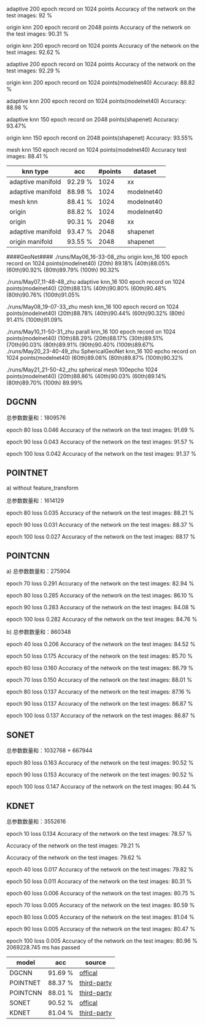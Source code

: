 adaptive 200 epoch record    on 1024 points    Accuracy of the network on the test images: 92 %

origin knn 200 epoch record on 2048 points Accuracy of the network on the test images: 90.31 %

origin knn 200 epoch record on 1024 points    Accuracy of the network on the test images: 92.62 %

adaptive 200 epoch record    on 1024 points  Accuracy of the network on the test images: 92.29 %

origin knn 200 epoch record on 1024 points(modelnet40)     Accuracy: 88.82 %

adaptive knn 200 epoch record on 1024 points(modelnet40)     Accuracy: 88.98 %

adaptive knn 150 epoch record on 2048 points(shapenet)  Accuracy: 93.47%

origin knn 150 epoch record on 2048 points(shapenet) Accuracy: 93.55%

mesh knn 150 epoch record on 1024 points(modelnet40) Accuracy test images: 88.41 %



|knn type|acc|#points|dataset|
|----|----|----|----|
|adaptive manifold|92.29 %|1024|xx|
|adaptive manifold|88.98 %|1024|modelnet40|
|mesh knn|88.41 %|1024|modelnet40|
|origin|88.82 %|1024|modelnet40|
|origin|90.31 %|2048| xx |
|adaptive manifold|93.47 %|2048|shapenet|
|origin manifold|93.55 %|2048|shapenet|





####GeoNet####
./runs/May06_16-33-08_zhu  origin knn_16 100 epoch record on 1024 points(modelnet40) (20th) 89.18%   (40th)88.05%    (60th)90.92%    (80th)89.79%    (100th) 90.32%

./runs/May07_11-48-48_zhu adaptive knn_16 100 epoch record on 1024 points(modelnet40) (20th)88.13%  (40th)90.80%   (60th)90.48%   (80th)90.76%  (100th)91.05%

./runs/May08_19-07-33_zhu mesh knn_16 100 epoch record on 1024 points(modelnet40) (20th)88.78%  (40th)90.44%   (60th)90.32%   (80th) 91.41%  (100th)91.09%

./runs/May10_11-50-31_zhu  parall knn_16 100 epoch record on 1024 points(modelnet40)  (10th)88.29%  (20th)88.17%  (30th)89.51%    (70th)90.03%  (80th)89.91% (90th)90.40%  (100th)89.67%
./runs/May20_23-40-49_zhu SphericalGeoNet knn_16 100 epcho record on 1024 points(modelnet40) (60th)89.06% (80th)89.87% (100th)90.32%

./runs/May21_21-50-42_zhu spherical mesh 100epcho 1024 points(modelnet40) (20th)88.86% (40th)90.03% (60th)89.14% (80th)89.70% (100th) 89.99%





## DGCNN
总参数数量和：1809576

epoch 80 loss 0.046
Accuracy of the network on the test images: 91.69 %

epoch 90 loss 0.043
Accuracy of the network on the test images: 91.57 %

epoch 100 loss 0.042
Accuracy of the network on the test images: 91.37 %

## POINTNET
a) without feature_transform

总参数数量和：1614129

epoch 80 loss 0.035
Accuracy of the network on the test images: 88.21 %

epoch 90 loss 0.031
Accuracy of the network on the test images: 88.37 %

epoch 100 loss 0.027
Accuracy of the network on the test images: 88.17 %

## POINTCNN

a) 总参数数量和：275904

epoch 70 loss 0.291
Accuracy of the network on the test images: 82.94 %

epoch 80 loss 0.285
Accuracy of the network on the test images: 86.10 %

epoch 90 loss 0.283
Accuracy of the network on the test images: 84.08 %

epoch 100 loss 0.282
Accuracy of the network on the test images: 84.76 %

b) 总参数数量和：860348

epoch 40 loss 0.206
Accuracy of the network on the test images: 84.52 %

epoch 50 loss 0.175
Accuracy of the network on the test images: 85.70 %

epoch 60 loss 0.160
Accuracy of the network on the test images: 86.79 %

epoch 70 loss 0.150
Accuracy of the network on the test images: 88.01 %

epoch 80 loss 0.137
Accuracy of the network on the test images: 87.16 %

epoch 90 loss 0.137
Accuracy of the network on the test images: 86.87 %

epoch 100 loss 0.137
Accuracy of the network on the test images: 86.87 %






## SONET

总参数数量和：1032768 + 667944

epoch 80 loss 0.163
Accuracy of the network on the test images: 90.52 %

epoch 90 loss 0.153
Accuracy of the network on the test images: 90.52 %

epoch 100 loss 0.147
Accuracy of the network on the test images: 90.44 %

## KDNET

总参数数量和：3552616

epoch 10 loss 0.134
Accuracy of the network on the test images: 78.57 %

Accuracy of the network on the test images: 79.21 %

Accuracy of the network on the test images: 79.62 %

epoch 40 loss 0.017
Accuracy of the network on the test images: 79.82 %

epoch 50 loss 0.011
Accuracy of the network on the test images: 80.31 %

epoch 60 loss 0.006
Accuracy of the network on the test images: 80.75 %

epoch 70 loss 0.005
Accuracy of the network on the test images: 80.59 %

epoch 80 loss 0.005
Accuracy of the network on the test images: 81.04 %

epoch 90 loss 0.005
Accuracy of the network on the test images: 80.47 %

epoch 100 loss 0.005
Accuracy of the network on the test images: 80.96 %
2069228.745 ms has passed

|model|acc|source|
|---|---|---|
|DGCNN|91.69 %|[offical](https://github.com/WangYueFt/dgcnn)|
|POINTNET|88.37 %|[third-party](https://github.com/fxia22/pointnet.pytorch)|
|POINTCNN|88.01 %|[third-party](https://github.com/hxdengBerkeley/PointCNN.Pytorch)|
|SONET|90.52 %|[offical](https://github.com/lijx10/SO-Net)|
|KDNET|81.04 %|[third-party](https://github.com/fxia22/kdnet.pytorch)|

